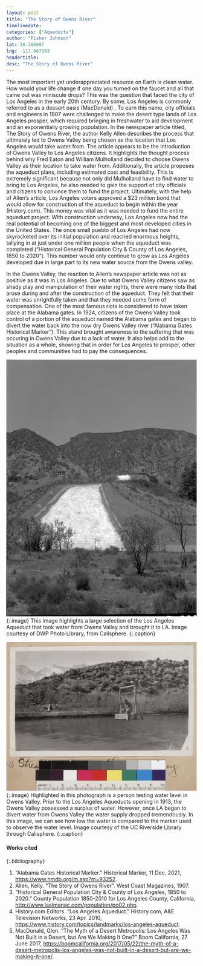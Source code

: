 ```yaml
---
layout: post
title: "The Story of Owens River"
timelinedate: 
categories: ["Aqueducts"]
author: "Fisher Johnson"
lat: 36.386097
lng: -117.967393
headertitle: 
desc: "The Story of Owens River"
---
```


The most important yet underappreciated resource on Earth is clean water. How would your life change if one day you turned on the faucet and all that came out was miniscule drops? This was the question that faced the city of Los Angeles in the early 20th century. By some, Los Angeles is commonly referred to as a dessert oasis (MacDonald) . To earn this name, city officials and engineers in 1907 were challenged to make the desert type lands of Los Angeles prosper, which required bringing in freshwater to aid development and an exponentially growing population. In the newspaper article titled, The Story of Owens River, the author Kelly Allen describes the process that ultimately led to Owens Valley being chosen as the location that Los Angeles would take water from. The article appears to be the introduction of Owens Valley to Los Angeles citizens. It highlights the thought process behind why Fred Eaton and William Mulholland decided to choose Owens Valley as their location to take water from. Additionally, the article proposes the aqueduct plans, including estimated cost and feasibility. This is extremely significant because not only did Mulholland have to find water to bring to Los Angeles, he also needed to gain the support of city officials and citizens to convince them to fund the project. Ultimately, with the help of Allen’s article, Los Angeles voters approved a $23 million bond that would allow for construction of the aqueduct to begin within the year (History.com). This money was vital as it was needed to fund the entire aqueduct project. With construction underway, Los Angeles now had the real potential of becoming one of the biggest and most developed cities in the United States. The once small pueblo of Los Angeles had now skyrocketed over its initial population and reached enormous heights, tallying in at just under one million people when the aqueduct was completed (“Historical General Population City & County of Los Angeles, 1850 to 2020”). This number would only continue to grow as Los Angeles developed due in large part to its new water source from the Owens valley. 

In the Owens Valley, the reaction to Allen’s newspaper article was not as positive as it was in Los Angeles. Due to what Owens Valley citizens saw as shady play and manipulation of their water rights, there were many riots that arose during and after the construction of the aqueduct. They felt that their water was unrightfully taken and that they needed some form of compensation. One of the most famous riots is considered to have taken place at the Alabama gates. In 1924, citizens of the Owens Valley took control of a portion of the aqueduct named the Alabama gates and began to divert the water back into the now dry Owens Valley river (“Alabama Gates Historical Marker”). This stand brought awareness to the suffering that was occuring in Owens Valley due to a lack of water. It also helps add to the situation as a whole, showing that in order for Los Angeles to prosper, other peoples and communities had to pay the consequences. 

![LA Aqueduct Section](images/LA_Aqueduct_Section.jpg)
   {:.image} 
This image highlights a large selection of the Los Angeles Aqueduct that took water from Owens Valley and brought it to LA. Image courtesy of DWP Photo Library, from Calisphere.
   {:.caption} 

![Owens Valley Water Supply](images/Owens_Valley.jpg)
   {:.image} 
Highlighted in this photograph is a person testing water level in Owens Valley. Prior to the Los Angeles Aqueducts opening in 1913, the Owens Valley possessed a surplus of water. However, once LA began to divert water from Owens Valley the water supply dropped tremendously. In this image, we can see how low the water is compared to the marker used to observe the water level. Image courtesy of the UC Riverside Library through Calisphere. 
   {:.caption} 

#### Works cited

{:.bibliography} 
1. “Alabama Gates Historical Marker.” Historical Marker, 11 Dec. 2021, 
https://www.hmdb.org/m.asp?m=93252. 
2. Allen, Kelly. “The Story of Owens River”. West Coast Magazines, 1907.
3. “Historical General Population City & County of Los Angeles, 1850 to 2020.” County 
Population 1850-2010 for Los Angeles County, California, http://www.laalmanac.com/population/po02.php. 
4. History.com Editors. “Los Angeles Aqueduct.” History.com, A&E Television Networks, 23 Apr. 
2010, https://www.history.com/topics/landmarks/los-angeles-aqueduct. 
5. MacDonald, Glen. “The Myth of a Desert Metropolis: Los Angeles Was Not Built in a Desert, 
but Are We Making It One?” Boom California, 27 June 2017, https://boomcalifornia.org/2017/05/22/the-myth-of-a-desert-metropolis-los-angeles-was-not-built-in-a-desert-but-are-we-making-it-one/. 

